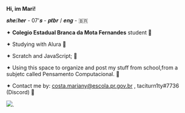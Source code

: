 **Hi, im Mari!**











𝒔𝒉𝒆/𝒉𝒆𝒓 - 07'𝒔 - 𝒑𝒕𝒃𝒓 / 𝒆𝒏𝒈 - 🇧🇷












✦ **Colegio Estadual Branca da Mota Fernandes** student
🌸










✦ Studying with Alura
🌸










✦ Scratch and JavaScript;
🌸









✦ Using this space to organize and post my stuff from school,from a subjetc called Pensamento Computacional.
🌸










✦ Contact me by: costa.mariany@escola.pr.gov.br , taciturn1ty#7736 (Discord) 🌸











![](https://media.tenor.com/Vw0QDQr4CvIAAAAC/aubrey-aubrey-omori.gif).





